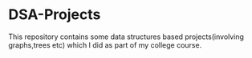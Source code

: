 # DSA-Projects
This repository contains some data structures based projects(involving graphs,trees etc) which I did as part of my college course.

